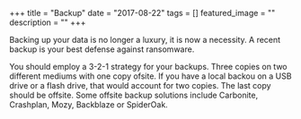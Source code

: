 +++
title = "Backup"
date = "2017-08-22"
tags = []
featured_image = ""
description = ""
+++

Backing up your data is no longer a luxury, it is now a necessity.  A recent backup is your best defense against ransomware.

You should employ a 3-2-1 strategy for your backups.  Three copies on two different mediums with one copy ofsite.  If you have a local backou on a USB drive or a flash drive, that would account for two copies.  The last copy should be offsite.  Some offsite backup solutions include Carbonite, Crashplan, Mozy, Backblaze or SpiderOak.
